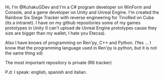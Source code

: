 Hi, I'm @KuhakuGDev and I'm a C# program developer on WinForm and Console, and a game developer on Unity and Unreal Engine. I'm created the Rainbow Six Siege Tracker with reverse engineering for TinoRed on Cuba (its a intranet). I have on my github repositories some of my games prototypes in Unity (I can't upload de Unreal Engine prototypes cause they size are bigger than my wallet, I hate you Etecsa).

Also I have knows of programming on Ren'py, C++ and Python. (Yes ... I know that the programming language used in Ren'py is python, but it is not the same thing xd)

The most important repository is private (R6 tracker)

P.d: I speak: english, spanish and italian.


<!---
KuhakuGDev/KuhakuGDev is a ✨ special ✨ repository because its `README.md` (this file) appears on your GitHub profile.
You can click the Preview link to take a look at your changes.
--->
